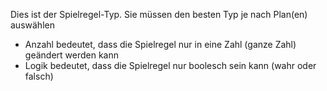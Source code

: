 Dies ist der Spielregel-Typ. Sie müssen den besten Typ je nach Plan(en) auswählen
* Anzahl bedeutet, dass die Spielregel nur in eine Zahl (ganze Zahl) geändert werden kann
* Logik bedeutet, dass die Spielregel nur boolesch sein kann (wahr oder falsch)